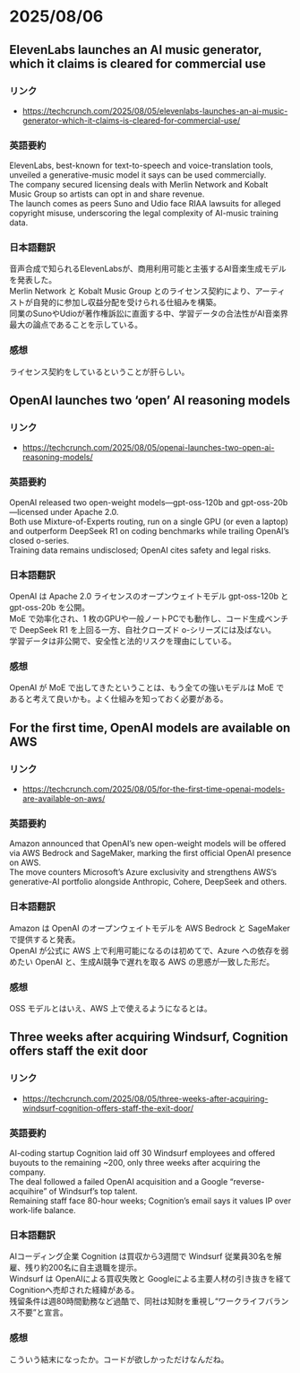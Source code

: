 # 2025/08/06

## ElevenLabs launches an AI music generator, which it claims is cleared for commercial use

### リンク

- https://techcrunch.com/2025/08/05/elevenlabs-launches-an-ai-music-generator-which-it-claims-is-cleared-for-commercial-use/

### 英語要約

ElevenLabs, best-known for text-to-speech and voice-translation tools, unveiled a generative-music model it says can be used commercially.  
The company secured licensing deals with Merlin Network and Kobalt Music Group so artists can opt in and share revenue.  
The launch comes as peers Suno and Udio face RIAA lawsuits for alleged copyright misuse, underscoring the legal complexity of AI-music training data.

### 日本語翻訳

音声合成で知られるElevenLabsが、商用利用可能と主張するAI音楽生成モデルを発表した。  
Merlin Network と Kobalt Music Group とのライセンス契約により、アーティストが自発的に参加し収益分配を受けられる仕組みを構築。  
同業のSunoやUdioが著作権訴訟に直面する中、学習データの合法性がAI音楽界最大の論点であることを示している。

### 感想

ライセンス契約をしているということが肝らしい。

## OpenAI launches two ‘open’ AI reasoning models

### リンク

- https://techcrunch.com/2025/08/05/openai-launches-two-open-ai-reasoning-models/

### 英語要約

OpenAI released two open-weight models—gpt-oss-120b and gpt-oss-20b—licensed under Apache 2.0.  
Both use Mixture-of-Experts routing, run on a single GPU (or even a laptop) and outperform DeepSeek R1 on coding benchmarks while trailing OpenAI’s closed o-series.  
Training data remains undisclosed; OpenAI cites safety and legal risks.

### 日本語翻訳

OpenAI は Apache 2.0 ライセンスのオープンウェイトモデル gpt-oss-120b と gpt-oss-20b を公開。  
MoE で効率化され、1 枚のGPUや一般ノートPCでも動作し、コード生成ベンチで DeepSeek R1 を上回る一方、自社クローズド o-シリーズには及ばない。  
学習データは非公開で、安全性と法的リスクを理由にしている。

### 感想

OpenAI が MoE で出してきたということは、もう全ての強いモデルは MoE であると考えて良いかも。よく仕組みを知っておく必要がある。

## For the first time, OpenAI models are available on AWS

### リンク

- https://techcrunch.com/2025/08/05/for-the-first-time-openai-models-are-available-on-aws/

### 英語要約

Amazon announced that OpenAI’s new open-weight models will be offered via AWS Bedrock and SageMaker, marking the first official OpenAI presence on AWS.  
The move counters Microsoft’s Azure exclusivity and strengthens AWS’s generative-AI portfolio alongside Anthropic, Cohere, DeepSeek and others.

### 日本語翻訳

Amazon は OpenAI のオープンウェイトモデルを AWS Bedrock と SageMaker で提供すると発表。  
OpenAI が公式に AWS 上で利用可能になるのは初めてで、Azure への依存を弱めたい OpenAI と、生成AI競争で遅れを取る AWS の思惑が一致した形だ。

### 感想

OSS モデルとはいえ、AWS 上で使えるようになるとは。

## Three weeks after acquiring Windsurf, Cognition offers staff the exit door

### リンク

- https://techcrunch.com/2025/08/05/three-weeks-after-acquiring-windsurf-cognition-offers-staff-the-exit-door/

### 英語要約

AI-coding startup Cognition laid off 30 Windsurf employees and offered buyouts to the remaining ~200, only three weeks after acquiring the company.  
The deal followed a failed OpenAI acquisition and a Google “reverse-acquihire” of Windsurf’s top talent.  
Remaining staff face 80-hour weeks; Cognition’s email says it values IP over work-life balance.

### 日本語翻訳

AIコーディング企業 Cognition は買収から3週間で Windsurf 従業員30名を解雇、残り約200名に自主退職を提示。  
Windsurf は OpenAIによる買収失敗と Googleによる主要人材の引き抜きを経てCognitionへ売却された経緯がある。  
残留条件は週80時間勤務など過酷で、同社は知財を重視し“ワークライフバランス不要”と宣言。

### 感想

こういう結末になったか。コードが欲しかっただけなんだね。
